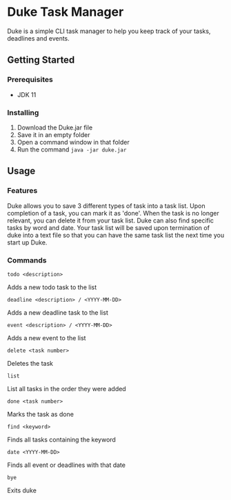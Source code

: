 ﻿# Duke Task Manager
Duke is a simple CLI task manager to help you keep track of your tasks, deadlines and events.

## Getting Started

### Prerequisites
* JDK 11

### Installing

 1. Download the Duke.jar file
 2. Save it in an empty folder
 3. Open a command window in that folder
 4. Run the command `java -jar duke.jar`

## Usage
### Features

Duke allows you to save 3 different types of task into a task list. Upon completion of a task, you can mark it as 'done'. When the task is no longer relevant, you can delete it from your task list. Duke can also find specific tasks by word and date. Your task list will be saved upon termination of duke into a text file so that you can have the same task list the next time you start up Duke.

### Commands

    todo <description>

Adds a new todo task to the list

    deadline <description> / <YYYY-MM-DD>
    
Adds a new deadline task to the list

    event <description> / <YYYY-MM-DD>
    
Adds a new event to the list

    delete <task number>
    
Deletes the task

    list
    
List all tasks in the order they were added

    done <task number>
    
Marks the task  as done

    find <keyword>
    
Finds all tasks containing the keyword 

    date <YYYY-MM-DD>
    
Finds all event or deadlines with that date

    bye
    
Exits duke
